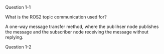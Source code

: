 
Question 1-1

What is the ROS2 topic communication used for?

A one-way message transfer method, where the publihser node
publishes the message and the subscriber node receiving the 
message without replying.

Question 1-2	
